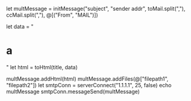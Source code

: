 let multMessage = initMessage("subject", "sender addr",  toMail.split(","), ccMail.split(","), @[("From", "MAIL")])

let data = "<h1>a</h1>"
let html = toHtml(title, data)
  

multMessage.addHtml(html)
multMessage.addFiles(@["filepath1", "filepath2"])
let smtpConn = serverConnect("1.1.1.1", 25, false)
echo multMessage
smtpConn.messageSend(multMessage)
